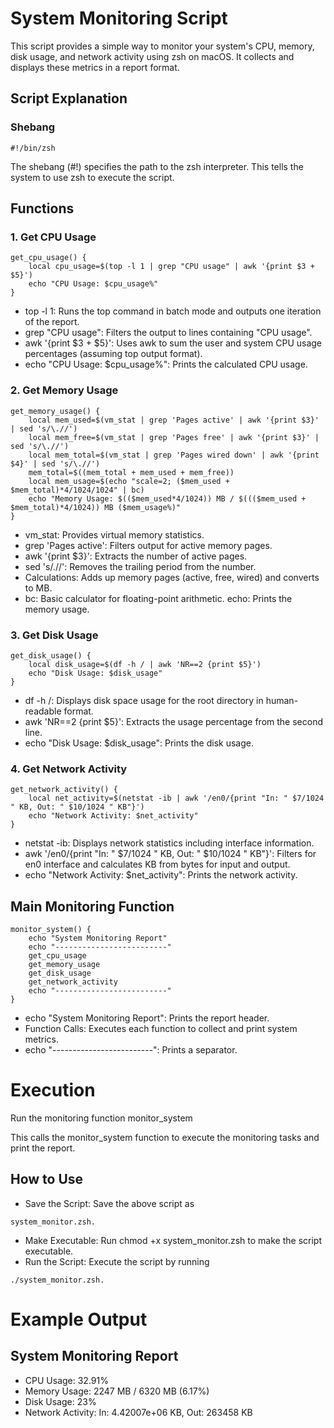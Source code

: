 # System Monitoring Script
This script provides a simple way to monitor your system's CPU, memory, disk usage, and network activity using zsh on macOS. It collects and displays these metrics in a report format.
## Script Explanation
### Shebang
```
#!/bin/zsh
```
The shebang (#!) specifies the path to the zsh interpreter. This tells the system to use zsh to execute the script.

## Functions

### 1. Get CPU Usage 
```  
get_cpu_usage() {
    local cpu_usage=$(top -l 1 | grep "CPU usage" | awk '{print $3 + $5}')
    echo "CPU Usage: $cpu_usage%"
}
```

* top -l 1: Runs the top command in batch mode and outputs one iteration of the report.
* grep "CPU usage": Filters the output to lines containing "CPU usage".
* awk '{print $3 + $5}': Uses awk to sum the user and system CPU usage percentages (assuming top output format).
* echo "CPU Usage: $cpu_usage%": Prints the calculated CPU usage.
### 2. Get Memory Usage
```
get_memory_usage() {
    local mem_used=$(vm_stat | grep 'Pages active' | awk '{print $3}' | sed 's/\.//')
    local mem_free=$(vm_stat | grep 'Pages free' | awk '{print $3}' | sed 's/\.//')
    local mem_total=$(vm_stat | grep 'Pages wired down' | awk '{print $4}' | sed 's/\.//')
    mem_total=$((mem_total + mem_used + mem_free))
    local mem_usage=$(echo "scale=2; ($mem_used + $mem_total)*4/1024/1024" | bc)
    echo "Memory Usage: $(($mem_used*4/1024)) MB / $((($mem_used + $mem_total)*4/1024)) MB ($mem_usage%)"
}
```  
* vm_stat: Provides virtual memory statistics.
* grep 'Pages active': Filters output for active memory pages.
* awk '{print $3}': Extracts the number of active pages.
* sed 's/.//': Removes the trailing period from the number.
* Calculations: Adds up memory pages (active, free, wired) and converts to MB.
* bc: Basic calculator for floating-point arithmetic.
echo: Prints the memory usage.
### 3. Get Disk Usage
```  
get_disk_usage() {
    local disk_usage=$(df -h / | awk 'NR==2 {print $5}')
    echo "Disk Usage: $disk_usage"
}
```  
* df -h /: Displays disk space usage for the root directory in human-readable format.
* awk 'NR==2 {print $5}': Extracts the usage percentage from the second line.
* echo "Disk Usage: $disk_usage": Prints the disk usage.
### 4. Get Network Activity
```  
get_network_activity() {
    local net_activity=$(netstat -ib | awk '/en0/{print "In: " $7/1024 " KB, Out: " $10/1024 " KB"}')
    echo "Network Activity: $net_activity"
}
```  
* netstat -ib: Displays network statistics including interface information.
* awk '/en0/{print "In: " $7/1024 " KB, Out: " $10/1024 " KB"}': Filters for en0 interface and calculates KB from bytes for input and output.
* echo "Network Activity: $net_activity": Prints the network activity.
## Main Monitoring Function
```  
monitor_system() {
    echo "System Monitoring Report"
    echo "-------------------------"
    get_cpu_usage
    get_memory_usage
    get_disk_usage
    get_network_activity
    echo "-------------------------"
}
```
* echo "System Monitoring Report": Prints the report header.
* Function Calls: Executes each function to collect and print system metrics.
* echo "-------------------------": Prints a separator.
# Execution
Run the monitoring function
monitor_system

This calls the monitor_system function to execute the monitoring tasks and print the report.
## How to Use
* Save the Script: Save the above script as
 ```
 system_monitor.zsh.
```
* Make Executable: Run chmod +x system_monitor.zsh to make the script executable.
* Run the Script: Execute the script by running
 ```
./system_monitor.zsh.
  ```
# Example Output
## System Monitoring Report
* CPU Usage: 32.91%
* Memory Usage: 2247 MB / 6320 MB (6.17%)
* Disk Usage: 23%
* Network Activity: In: 4.42007e+06 KB, Out: 263458 KB


